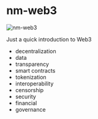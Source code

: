 # nm-web3

![nm-web3](https://nft.3dns.workers.dev/fb5263b83535ff7addad38aac4397ee52ad8edef362b609344bc6d6d26661b26)

Just a quick introduction to Web3

- decentralization
- data
- transparency
- smart contracts
- tokenization
- interoperability
- censorship
- security
- financial
- governance
